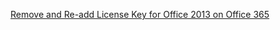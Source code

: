 [Remove and Re-add License Key for Office 2013 on Office 365](https://community.spiceworks.com/how_to/48973-remove-and-re-add-license-key-for-office-2013-on-office-365)
